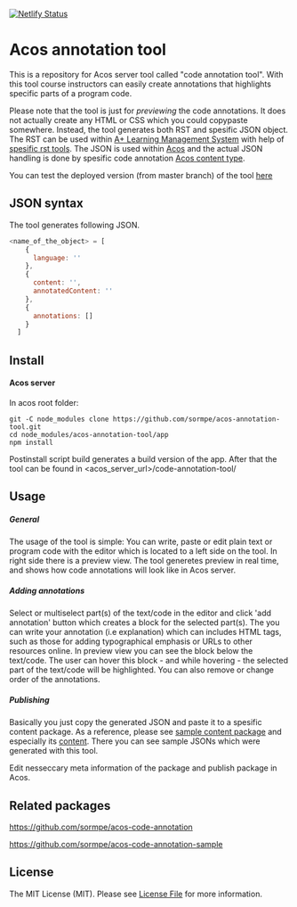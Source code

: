 [![Netlify Status](https://api.netlify.com/api/v1/badges/ca43731c-bb8e-4f97-aad1-4ba82a37f1fb/deploy-status)](https://app.netlify.com/sites/fervent-panini-0fa2cb/deploys)

# Acos annotation tool

This is a repository for Acos server tool called "code annotation tool". With this tool course instructors can easily create annotations that highlights specific parts of a program code.

Please note that the tool is just for _previewing_ the code annotations. It does not actually create any HTML or CSS which you could copypaste somewhere. Instead, the tool generates both RST and spesific JSON object. The RST can be used within [A+ Learning Management System](https://github.com/apluslms/a-plus) with help of [spesific rst tools](https://version.aalto.fi/gitlab/piitulr1/aplus-rst-tools-ae/). The JSON is used within [Acos](https://github.com/acos-server/acos-server) and the actual JSON handling is done by spesific code annotation [Acos content type](https://github.com/sormpe/acos-code-annotation).

You can test the deployed version (from master branch) of the tool [here](https://fervent-panini-0fa2cb.netlify.app/code-annotation-tool/)

## JSON syntax

The tool generates following JSON.

```javascript
<name_of_the_object> = [
    {
      language: ''
    },
    {
      content: '',
      annotatedContent: ''
    },
    {
      annotations: []
    }
  ]
```

## Install

#### Acos server

In acos root folder:

```
git -C node_modules clone https://github.com/sormpe/acos-annotation-tool.git
cd node_modules/acos-annotation-tool/app
npm install
```

Postinstall script build generates a build version of the app. After that the tool can be found in <acos_server_url>/code-annotation-tool/

## Usage

##### General

The usage of the tool is simple: You can write, paste or edit plain text or program code with the editor which is located to a left side on the tool. In right side there is a preview view. The tool generetes preview in real time, and shows how code annotations will look like in Acos server.

##### Adding annotations

Select or multiselect part(s) of the text/code in the editor and click 'add annotation' button which creates a block for the selected part(s). The you can write your annotation (i.e explanation) which can includes HTML tags, such as those for adding typographical emphasis or URLs to other resources online. In preview view you can see the block below the text/code. The user can hover this block - and while hovering - the selected part of the text/code will be highlighted. You can also remove or change order of the annotations.

##### Publishing

Basically you just copy the generated JSON and paste it to a spesific content package. As a reference, please see [sample content package](https://github.com/sormpe/code-annotation-sample) and especially its [content](https://github.com/sormpe/acos-code-annotation-sample/blob/master/static/content.js). There you can see sample JSONs which were generated with this tool.

Edit nesseccary meta information of the package and publish package in Acos.

## Related packages

https://github.com/sormpe/acos-code-annotation

https://github.com/sormpe/acos-code-annotation-sample

## License

The MIT License (MIT). Please see [License File](LICENSE.md) for more information.
